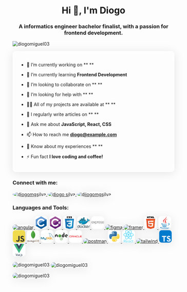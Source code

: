 <h1 align="center">Hi 👋, I'm Diogo</h1>
<h3 align="center">A informatics engineer bachelor finalist, with a passion for frontend development.</h3>

<p align="left">
  <img src="https://komarev.com/ghpvc/?username=diogomiguel03&label=Profile%20views&color=0e75b6&style=flat" alt="diogomiguel03" />
</p>

<div style="background: rgba( 255, 255, 255, 0.25 ); box-shadow: 0 4px 30px rgba( 0, 0, 0, 0.1 ); backdrop-filter: blur( 5px ); border-radius: 10px; padding: 20px;">

- 🔭 I’m currently working on ** **

- 🌱 I’m currently learning **Frontend Development**

- 👯 I’m looking to collaborate on ** **

- 🤝 I’m looking for help with ** **

- 👨‍💻 All of my projects are available at ** **

- 📝 I regularly write articles on ** **

- 💬 Ask me about **JavaScript, React, CSS**

- 📫 How to reach me **diogo@example.com**

- 📄 Know about my experiences ** **

- ⚡ Fun fact **I love coding and coffee!**
</div>

<h3 align="left">Connect with me:</h3>
<p align="left">
  <a href="https://twitter.com/diogomgsilva" target="blank">
    <img align="center" src="https://raw.githubusercontent.com/rahuldkjain/github-profile-readme-generator/master/src/images/icons/Social/twitter.svg" alt="diogomgsilva" height="30" width="40" style="border-radius: 50%; background: rgba( 255, 255, 255, 0.25 ); box-shadow: 0 4px 30px rgba( 0, 0, 0, 0.1 ); backdrop-filter: blur( 5px );"/>
  </a>
  <a href="https://linkedin.com/in/diogo-silva" target="blank">
    <img align="center" src="https://raw.githubusercontent.com/rahuldkjain/github-profile-readme-generator/master/src/images/icons/Social/linked-in-alt.svg" alt="diogo silva" height="30" width="40" style="border-radius: 50%; background: rgba( 255, 255, 255, 0.25 ); box-shadow: 0 4px 30px rgba( 0, 0, 0, 0.1 ); backdrop-filter: blur( 5px );"/>
  </a>
  <a href="https://instagram.com/diiogomgsilva" target="blank">
    <img align="center" src="https://raw.githubusercontent.com/rahuldkjain/github-profile-readme-generator/master/src/images/icons/Social/instagram.svg" alt="diiogomgsilva" height="30" width="40" style="border-radius: 50%; background: rgba( 255, 255, 255, 0.25 ); box-shadow: 0 4px 30px rgba( 0, 0, 0, 0.1 ); backdrop-filter: blur( 5px );"/>
  </a>
</p>

<h3 align="left">Languages and Tools:</h3>
<p align="left"> 
  <a href="https://angular.io" target="_blank" rel="noreferrer">
    <img src="https://angular.io/assets/images/logos/angular/angular.svg" alt="angular" width="40" height="40" style="border-radius: 10px; background: rgba( 255, 255, 255, 0.25 ); box-shadow: 0 4px 30px rgba( 0, 0, 0, 0.1 ); backdrop-filter: blur( 5px );"/> 
  </a>
  <a href="https://www.cprogramming.com/" target="_blank" rel="noreferrer">
    <img src="https://raw.githubusercontent.com/devicons/devicon/master/icons/c/c-original.svg" alt="c" width="40" height="40" style="border-radius: 10px; background: rgba( 255, 255, 255, 0.25 ); box-shadow: 0 4px 30px rgba( 0, 0, 0, 0.1 ); backdrop-filter: blur( 5px );"/> 
  </a>
  <a href="https://www.w3schools.com/cs/" target="_blank" rel="noreferrer">
    <img src="https://raw.githubusercontent.com/devicons/devicon/master/icons/csharp/csharp-original.svg" alt="csharp" width="40" height="40" style="border-radius: 10px; background: rgba( 255, 255, 255, 0.25 ); box-shadow: 0 4px 30px rgba( 0, 0, 0, 0.1 ); backdrop-filter: blur( 5px );"/> 
  </a>
  <a href="https://www.w3schools.com/css/" target="_blank" rel="noreferrer">
    <img src="https://raw.githubusercontent.com/devicons/devicon/master/icons/css3/css3-original-wordmark.svg" alt="css3" width="40" height="40" style="border-radius: 10px; background: rgba( 255, 255, 255, 0.25 ); box-shadow: 0 4px 30px rgba( 0, 0, 0, 0.1 ); backdrop-filter: blur( 5px );"/> 
  </a>
  <a href="https://www.docker.com/" target="_blank" rel="noreferrer">
    <img src="https://raw.githubusercontent.com/devicons/devicon/master/icons/docker/docker-original-wordmark.svg" alt="docker" width="40" height="40" style="border-radius: 10px; background: rgba( 255, 255, 255, 0.25 ); box-shadow: 0 4px 30px rgba( 0, 0, 0, 0.1 ); backdrop-filter: blur( 5px );"/> 
  </a>
  <a href="https://expressjs.com" target="_blank" rel="noreferrer">
    <img src="https://raw.githubusercontent.com/devicons/devicon/master/icons/express/express-original-wordmark.svg" alt="express" width="40" height="40" style="border-radius: 10px; background: rgba( 255, 255, 255, 0.25 ); box-shadow: 0 4px 30px rgba( 0, 0, 0, 0.1 ); backdrop-filter: blur( 5px );"/> 
  </a>
  <a href="https://www.figma.com/" target="_blank" rel="noreferrer">
    <img src="https://www.vectorlogo.zone/logos/figma/figma-icon.svg" alt="figma" width="40" height="40" style="border-radius: 10px; background: rgba( 255, 255, 255, 0.25 ); box-shadow: 0 4px 30px rgba( 0, 0, 0, 0.1 ); backdrop-filter: blur( 5px );"/> 
  </a>
  <a href="https://www.framer.com/" target="_blank" rel="noreferrer">
    <img src="https://www.vectorlogo.zone/logos/framer/framer-icon.svg" alt="framer" width="40" height="40" style="border-radius: 10px; background: rgba( 255, 255, 255, 0.25 ); box-shadow: 0 4px 30px rgba( 0, 0, 0, 0.1 ); backdrop-filter: blur( 5px );"/> 
  </a>
  <a href="https://www.w3.org/html/" target="_blank" rel="noreferrer">
    <img src="https://raw.githubusercontent.com/devicons/devicon/master/icons/html5/html5-original-wordmark.svg" alt="html5" width="40" height="40" style="border-radius: 10px; background: rgba( 255, 255, 255, 0.25 ); box-shadow: 0 4px 30px rgba( 0, 0, 0, 0.1 ); backdrop-filter: blur( 5px );"/> 
  </a>
  <a href="https://www.java.com" target="_blank" rel="noreferrer">
    <img src="https://raw.githubusercontent.com/devicons/devicon/master/icons/java/java-original.svg" alt="java" width="40" height="40" style="border-radius: 10px; background: rgba( 255, 255, 255, 0.25 ); box-shadow: 0 4px 30px rgba( 0, 0, 0, 0.1 ); backdrop-filter: blur( 5px );"/> 
  </a>
  <a href="https://developer.mozilla.org/en-US/docs/Web/JavaScript" target="_blank" rel="noreferrer">
    <img src="https://raw.githubusercontent.com/devicons/devicon/master/icons/javascript/javascript-original.svg" alt="javascript" width="40" height="40" style="border-radius: 10px; background: rgba( 255, 255, 255, 0.25 ); box-shadow: 0 4px 30px rgba( 0, 0, 0, 0.1 ); backdrop-filter: blur( 5px );"/> 
  </a>
  <a href="https://www.mongodb.com/" target="_blank" rel="noreferrer">
    <img src="https://raw.githubusercontent.com/devicons/devicon/master/icons/mongodb/mongodb-original-wordmark.svg" alt="mongodb" width="40" height="40" style="border-radius: 10px; background: rgba( 255, 255, 255, 0.25 ); box-shadow: 0 4px 30px rgba( 0, 0, 0, 0.1 ); backdrop-filter: blur( 5px );"/> 
  </a>
  <a href="https://www.mysql.com/" target="_blank" rel="noreferrer">
    <img src="https://raw.githubusercontent.com/devicons/devicon/master/icons/mysql/mysql-original-wordmark.svg" alt="mysql" width="40" height="40" style="border-radius: 10px; background: rgba( 255, 255, 255, 0.25 ); box-shadow: 0 4px 30px rgba( 0, 0, 0, 0.1 ); backdrop-filter: blur( 5px );"/> 
  </a>
  <a href="https://nodejs.org" target="_blank" rel="noreferrer">
    <img src="https://raw.githubusercontent.com/devicons/devicon/master/icons/nodejs/nodejs-original-wordmark.svg" alt="nodejs" width="40" height="40" style="border-radius: 10px; background: rgba( 255, 255, 255, 0.25 ); box-shadow: 0 4px 30px rgba( 0, 0, 0, 0.1 ); backdrop-filter: blur( 5px );"/> 
  </a>
  <a href="https://www.oracle.com/" target="_blank" rel="noreferrer">
    <img src="https://raw.githubusercontent.com/devicons/devicon/master/icons/oracle/oracle-original.svg" alt="oracle" width="40" height="40" style="border-radius: 10px; background: rgba( 255, 255, 255, 0.25 ); box-shadow: 0 4px 30px rgba( 0, 0, 0, 0.1 ); backdrop-filter: blur( 5px );"/> 
  </a>
  <a href="https://postman.com" target="_blank" rel="noreferrer">
    <img src="https://www.vectorlogo.zone/logos/getpostman/getpostman-icon.svg" alt="postman" width="40" height="40" style="border-radius: 10px; background: rgba( 255, 255, 255, 0.25 ); box-shadow: 0 4px 30px rgba( 0, 0, 0, 0.1 ); backdrop-filter: blur( 5px );"/> 
  </a>
  <a href="https://www.python.org" target="_blank" rel="noreferrer">
    <img src="https://raw.githubusercontent.com/devicons/devicon/master/icons/python/python-original.svg" alt="python" width="40" height="40" style="border-radius: 10px; background: rgba( 255, 255, 255, 0.25 ); box-shadow: 0 4px 30px rgba( 0, 0, 0, 0.1 ); backdrop-filter: blur( 5px );"/> 
  </a>
  <a href="https://reactjs.org/" target="_blank" rel="noreferrer">
    <img src="https://raw.githubusercontent.com/devicons/devicon/master/icons/react/react-original-wordmark.svg" alt="react" width="40" height="40" style="border-radius: 10px; background: rgba( 255, 255, 255, 0.25 ); box-shadow: 0 4px 30px rgba( 0, 0, 0, 0.1 ); backdrop-filter: blur( 5px );"/> 
  </a>
  <a href="https://tailwindcss.com/" target="_blank" rel="noreferrer">
    <img src="https://www.vectorlogo.zone/logos/tailwindcss/tailwindcss-icon.svg" alt="tailwind" width="40" height="40" style="border-radius: 10px; background: rgba( 255, 255, 255, 0.25 ); box-shadow: 0 4px 30px rgba( 0, 0, 0, 0.1 ); backdrop-filter: blur( 5px );"/> 
  </a>
  <a href="https://www.typescriptlang.org/" target="_blank" rel="noreferrer">
    <img src="https://raw.githubusercontent.com/devicons/devicon/master/icons/typescript/typescript-original.svg" alt="typescript" width="40" height="40" style="border-radius: 10px; background: rgba( 255, 255, 255, 0.25 ); box-shadow: 0 4px 30px rgba( 0, 0, 0, 0.1 ); backdrop-filter: blur( 5px );"/> 
  </a>
  <a href="https://vuejs.org/" target="_blank" rel="noreferrer">
    <img src="https://raw.githubusercontent.com/devicons/devicon/master/icons/vuejs/vuejs-original-wordmark.svg" alt="vuejs" width="40" height="40" style="border-radius: 10px; background: rgba( 255, 255, 255, 0.25 ); box-shadow: 0 4px 30px rgba( 0, 0, 0, 0.1 ); backdrop-filter: blur( 5px );"/> 
  </a>
</p>

<p><img align="left" src="https://github-readme-stats.vercel.app/api/top-langs?username=diogomiguel03&show_icons=true&locale=en&layout=compact&bg_color=ffffff00&border_color=ffffff00" alt="diogomiguel03" style="border-radius: 10px; background: rgba( 255, 255, 255, 0.25 ); box-shadow: 0 4px 30px rgba( 0, 0, 0, 0.1 ); backdrop-filter: blur( 5px );"/></p>

<p>&nbsp;<img align="center" src="https://github-readme-stats.vercel.app/api?username=diogomiguel03&show_icons=true&locale=en&bg_color=ffffff00&border_color=ffffff00" alt="diogomiguel03" style="border-radius: 10px; background: rgba( 255, 255, 255, 0.25 ); box-shadow: 0 4px 30px rgba( 0, 0, 0, 0.1 ); backdrop-filter: blur( 5px );"/></p>

<p><img align="center" src="https://github-readme-streak-stats.herokuapp.com/?user=diogomiguel03&background=ffffff00&border=ffffff00" alt="diogomiguel03" style="border-radius: 10px; background: rgba( 255, 255, 255, 0.25 ); box-shadow: 0 4px 30px rgba( 0, 0, 0, 0.1 ); backdrop-filter: blur( 5px );"/></p>
